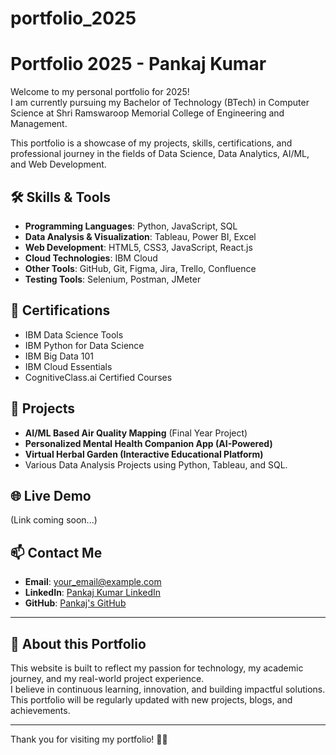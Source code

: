 # portfolio_2025
# Portfolio 2025 - Pankaj Kumar

Welcome to my personal portfolio for 2025!  
I am currently pursuing my Bachelor of Technology (BTech) in Computer Science at Shri Ramswaroop Memorial College of Engineering and Management.

This portfolio is a showcase of my projects, skills, certifications, and professional journey in the fields of Data Science, Data Analytics, AI/ML, and Web Development.

## 🛠 Skills & Tools
- **Programming Languages**: Python, JavaScript, SQL
- **Data Analysis & Visualization**: Tableau, Power BI, Excel
- **Web Development**: HTML5, CSS3, JavaScript, React.js
- **Cloud Technologies**: IBM Cloud
- **Other Tools**: GitHub, Git, Figma, Jira, Trello, Confluence
- **Testing Tools**: Selenium, Postman, JMeter

## 📜 Certifications
- IBM Data Science Tools
- IBM Python for Data Science
- IBM Big Data 101
- IBM Cloud Essentials
- CognitiveClass.ai Certified Courses

## 🚀 Projects
- **AI/ML Based Air Quality Mapping** (Final Year Project)
- **Personalized Mental Health Companion App (AI-Powered)**
- **Virtual Herbal Garden (Interactive Educational Platform)**
- Various Data Analysis Projects using Python, Tableau, and SQL.

## 🌐 Live Demo
(Link coming soon...)

## 📫 Contact Me
- **Email**: your_email@example.com
- **LinkedIn**: [Pankaj Kumar LinkedIn](https://www.linkedin.com/in/yourprofile)
- **GitHub**: [Pankaj's GitHub](https://github.com/PANKAJ955956)

---

## 📌 About this Portfolio
This website is built to reflect my passion for technology, my academic journey, and my real-world project experience.  
I believe in continuous learning, innovation, and building impactful solutions. This portfolio will be regularly updated with new projects, blogs, and achievements.

---

Thank you for visiting my portfolio! 🚀✨

